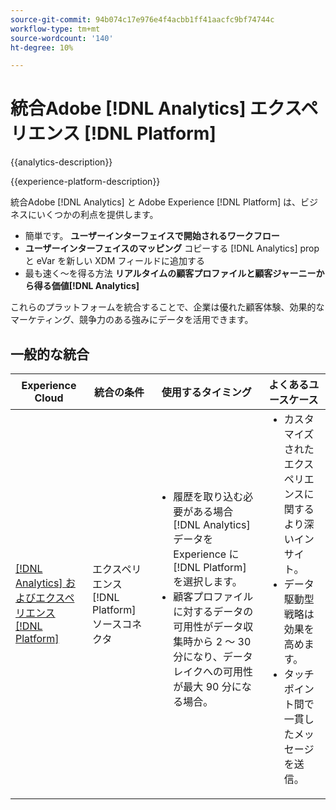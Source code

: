 ```yaml
---
source-git-commit: 94b074c17e976e4f4acbb1ff41aacfc9bf74744c
workflow-type: tm+mt
source-wordcount: '140'
ht-degree: 10%

---
```



# 統合Adobe [!DNL Analytics] エクスペリエンス [!DNL Platform]

{{analytics-description}}

{{experience-platform-description}}

統合Adobe [!DNL Analytics] と Adobe Experience [!DNL Platform] は、ビジネスにいくつかの利点を提供します。

+ 簡単です。 **ユーザーインターフェイスで開始されるワークフロー**
+ **ユーザーインターフェイスのマッピング** コピーする [!DNL Analytics] prop と eVar を新しい XDM フィールドに追加する
+ 最も速く～を得る方法 **リアルタイムの顧客プロファイルと顧客ジャーニーから得る価値[!DNL Analytics]**

これらのプラットフォームを統合することで、企業は優れた顧客体験、効果的なマーケティング、競争力のある強みにデータを活用できます。

## 一般的な統合

<table>
    <thead>
        <tr>
            <th>Experience Cloud</th>
            <th>統合の条件</th>
            <th>使用するタイミング</th>
            <th>よくあるユースケース</th>
        </tr>
    </thead>
    <tbody>
        <tr>
            <td><a href="https://experienceleague.adobe.com/docs/experience-platform/sources/ui-tutorials/create/adobe-applications/analytics.html?lang=ja" target="_blank" rel="noreferrer">[!DNL Analytics] およびエクスペリエンス [!DNL Platform]</a></td>
            <td>エクスペリエンス [!DNL Platform] ソースコネクタ</td>
            <td>
                <ul style="margin-top: 0;">
                    <li>履歴を取り込む必要がある場合 [!DNL Analytics] データを Experience に [!DNL Platform] を選択します。</li>
                    <li>顧客プロファイルに対するデータの可用性がデータ収集時から 2 ～ 30 分になり、データレイクへの可用性が最大 90 分になる場合。</li>
                </ul>
            </td>
            <td>
                <ul style="margin-top: 0;">
                    <li>カスタマイズされたエクスペリエンスに関するより深いインサイト。</li>
                    <li>データ駆動型戦略は効果を高めます。</li>
                    <li>タッチポイント間で一貫したメッセージを送信。</li>
                </ul>
            </td>
        </tr>
    </tbody>          
</table>
